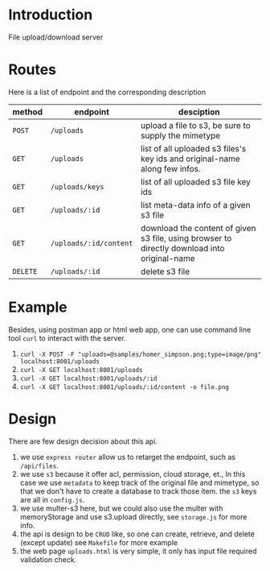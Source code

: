 Introduction
============
File upload/download server

Routes
======
Here is a list of endpoint and the corresponding description

|method| endpoint| desciption|
|---|---|---|
| `POST` | `/uploads`  | upload a file to s3, be sure to supply the mimetype |
| `GET` | `/uploads` | list of all uploaded s3 files's key ids and original-name along few infos. |
| `GET` | `/uploads/keys` | list of all uploaded s3 file key ids |
| `GET` | `/uploads/:id` | list meta-data info of a given s3 file |
| `GET` | `/uploads/:id/content` | download the content of given s3 file, using browser to directly download into original-name |
| `DELETE` | `/uploads/:id` | delete s3 file |

Example
=======

Besides, using postman app or html web app, one can use command line tool `curl` to interact with the server.

1. `curl -X POST -F "uploads=@samples/homer_simpson.png;type=image/png" localhost:8001/uploads`
1. `curl -X GET localhost:8001/uploads`
1. `curl -X GET localhost:8001/uploads/:id`
1. `curl -X GET localhost:8001/uploads/:id/content -o file.png`


Design
======
There are few design decision about this api.

1. we use `express router` allow us to retarget the endpoint, such as `/api/files`.
1. we use `s3` because it offer acl, permission, cloud storage, et., In
   this case we use `metadata` to keep track of the original file and
   mimetype, so that we don't have to create a database to track those
   item. the `s3` keys are all in `config.js`.
1. we use multer-s3 here, but we could also use the multer with memoryStorage and use s3.upload directly,
   see `storage.js` for more info.
1. the api is design to be `CRUD` like, so one can create, retrieve, and delete (except update)
   see `Makefile` for more example
1. the web page `uploads.html` is very simple, it only has input file required validation check.


